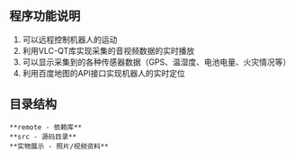 ## 程序功能说明
  1. 可以远程控制机器人的运动
  2. 利用VLC-QT库实现采集的音视频数据的实时播放
  3. 可以显示采集到的各种传感器数据（GPS、温湿度、电池电量、火灾情况等）
  4. 利用百度地图的API接口实现机器人的实时定位
  
## 目录结构
	**remote - 依赖库**
	**src - 源码目录**
	**实物展示 - 照片/视频资料**
